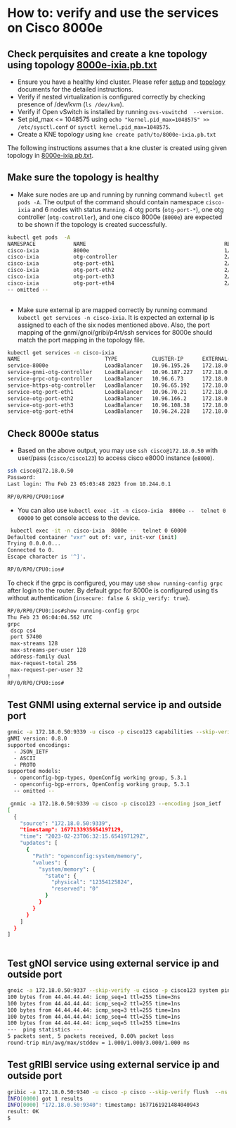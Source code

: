 # How to: verify and use the services on Cisco 8000e

## Check perquisites and create a kne topology using topology [8000e-ixia.pb.txt](8000e-ixia.pb.txt)

- Ensure you have a healthy kind cluster. Please refer [setup](../../../docs/setup.md) and [topology](../../../docs/create_topology.md) documents for the detailed instructions.
- Verify if nested virtualization is configured correctly by checking presence of /dev/kvm (`ls /dev/kvm`).
- Verify if Open vSwitch is installed by running `ovs-vswitchd  --version`.
- Set pid_max <= 1048575 using  `echo "kernel.pid_max=1048575" >> /etc/sysctl.conf` or `sysctl kernel.pid_max=1048575`.
- Create a KNE topology using `kne create path/to/8000e-ixia.pb.txt`

The following instructions assumes that a kne cluster is created using given topology in [8000e-ixia.pb.txt](8000e-ixia.pb.txt).

## Make sure the topology is healthy

- Make sure nodes are up and running by running command `kubectl get pods -A`. The output of the command should contain namespace `cisco-ixia` and 6 nodes with status `Running`. 4 otg ports (`otg-port-*`), one otg controller (`otg-controller`), and one cisco 8000e (`8000e`) are expected to be shown if the topology is created successfully.
  
``` bash
kubectl get pods  -A
NAMESPACE            NAME                                            READY   STATUS    RESTARTS   AGE
cisco-ixia           8000e                                           1/1     Running   0          4m28s
cisco-ixia           otg-controller                                  2/2     Running   0          4m28s
cisco-ixia           otg-port-eth1                                   2/2     Running   0          4m28s
cisco-ixia           otg-port-eth2                                   2/2     Running   0          4m28s
cisco-ixia           otg-port-eth3                                   2/2     Running   0          4m28s
cisco-ixia           otg-port-eth4                                   2/2     Running   0          4m27s
-- omitted -- 
 
```

- Make sure external ip are mapped correctly by running command `kubectl get services -n cisco-ixia`. It is expected an external ip is assigned to each of the six nodes mentioned above.  Also, the port mapping of the gnmi/gnoi/gribi/p4rt/ssh services for 8000e should match the port mapping in the topology file.  
  
``` bash
kubectl get services -n cisco-ixia
NAME                           TYPE           CLUSTER-IP      EXTERNAL-IP   PORT(S)                                                                    AGE
service-8000e                  LoadBalancer   10.96.195.26    172.18.0.50   22:31633/TCP,9339:31543/TCP,9340:30751/TCP,9337:30331/TCP,9559:31439/TCP   7m45s
service-gnmi-otg-controller    LoadBalancer   10.96.187.227   172.18.0.51   50051:31810/TCP                                                            7m45s
service-grpc-otg-controller    LoadBalancer   10.96.6.73      172.18.0.52   40051:31158/TCP                                                            7m45s
service-https-otg-controller   LoadBalancer   10.96.65.192    172.18.0.53   8443:30126/TCP                                                             7m45s
service-otg-port-eth1          LoadBalancer   10.96.70.21     172.18.0.54   5555:30373/TCP,50071:32694/TCP                                             7m45s
service-otg-port-eth2          LoadBalancer   10.96.166.2     172.18.0.55   5555:31205/TCP,50071:32376/TCP                                             7m45s
service-otg-port-eth3          LoadBalancer   10.96.108.38    172.18.0.56   5555:32396/TCP,50071:30361/TCP                                             7m45s
service-otg-port-eth4          LoadBalancer   10.96.24.228    172.18.0.57   5555:31664/TCP,50071:30416/TCP                                             7m44s
 ```

## Check 8000e status

- Based on the above output, you may use `ssh cisco@172.18.0.50` with user/pass (`cisco/cisco123`) to access cisco e8000 instance (`e8000`).

``` bash
ssh cisco@172.18.0.50 
Password: 
Last login: Thu Feb 23 05:03:48 2023 from 10.244.0.1

RP/0/RP0/CPU0:ios#  
```

- You can also use   `kubectl exec -it -n cisco-ixia  8000e --  telnet 0 60000` to get console access to the device.
  
``` bash
 kubectl exec -it -n cisco-ixia  8000e --  telnet 0 60000
Defaulted container "vxr" out of: vxr, init-vxr (init)
Trying 0.0.0.0...
Connected to 0.
Escape character is '^]'.

RP/0/RP0/CPU0:ios#
 ```

To check if the grpc is configured, you may use `show running-config grpc` after login to the router. By default grpc for 8000e is configured using tls without authentication (`insecure: false & skip_verify: true`).

``` bash
RP/0/RP0/CPU0:ios#show running-config grpc
Thu Feb 23 06:04:04.562 UTC
grpc
 dscp cs4
 port 57400
 max-streams 128
 max-streams-per-user 128
 address-family dual
 max-request-total 256
 max-request-per-user 32
!
RP/0/RP0/CPU0:ios#
```

## Test GNMI using external service ip and outside port

``` bash
gnmic -a 172.18.0.50:9339 -u cisco -p cisco123 capabilities --skip-verify
gNMI version: 0.8.0
supported encodings:
  - JSON_IETF
  - ASCII
  - PROTO
supported models:
  - openconfig-bgp-types, OpenConfig working group, 5.3.1
  - openconfig-bgp-errors, OpenConfig working group, 5.3.1
  -- omitted --

 gnmic -a 172.18.0.50:9339 -u cisco -p cisco123 --encoding json_ietf   get --path "/system/memory" --skip-verify
[
  {
    "source": "172.18.0.50:9339",
    "timestamp": 1677133935654197129,
    "time": "2023-02-23T06:32:15.654197129Z",
    "updates": [
      {
        "Path": "openconfig:system/memory",
        "values": {
          "system/memory": {
            "state": {
              "physical": "12354125824",
              "reserved": "0"
            }
          }
        }
      }
    ]
  }
]
 
```

## Test gNOI service using external service ip and outside port

``` bash
gnoic -a 172.18.0.50:9337 --skip-verify -u cisco -p cisco123 system ping --destination 44.44.44.44
100 bytes from 44.44.44.44: icmp_seq=1 ttl=255 time=3ns
100 bytes from 44.44.44.44: icmp_seq=2 ttl=255 time=1ns
100 bytes from 44.44.44.44: icmp_seq=3 ttl=255 time=1ns
100 bytes from 44.44.44.44: icmp_seq=4 ttl=255 time=1ns
100 bytes from 44.44.44.44: icmp_seq=5 ttl=255 time=1ns
---  ping statistics ---
5 packets sent, 5 packets received, 0.00% packet loss
round-trip min/avg/max/stddev = 1.000/1.000/3.000/1.000 ms
```

## Test gRIBI service using external service ip and outside port

``` bash
gribic -a 172.18.0.50:9340 -u cisco -p cisco --skip-verify flush  --ns DEFAULT 
INFO[0000] got 1 results                                
INFO[0000] "172.18.0.50:9340": timestamp: 1677161921484040943
result: OK 
$ 

```
